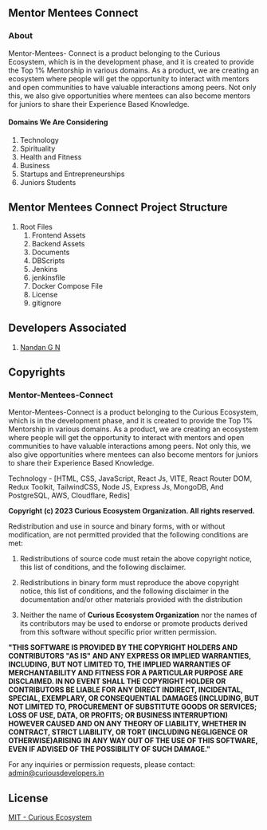 ## Mentor Mentees Connect

### About

Mentor-Mentees- Connect is a product belonging to the Curious Ecosystem, which is in the development phase, and it is created to provide the Top 1% Mentorship in various domains. As a product, we are creating an ecosystem where people will get the opportunity to interact with mentors and open communities to have valuable interactions among peers. Not only this, we also give opportunities where mentees can also become mentors for juniors to share their Experience Based Knowledge.

#### Domains We Are Considering

1. Technology
2. Spirituality
3. Health and Fitness
4. Business
5. Startups and Entrepreneurships
6. Juniors Students

## Mentor Mentees Connect Project Structure

1. Root Files
   1. Frontend Assets
   2. Backend Assets
   3. Documents
   4. DBScripts
   5. Jenkins
   6. jenkinsfile
   7. Docker Compose File
   8. License
   9. gitignore

## Developers Associated

1. [Nandan G N](https://github.com/gnnandan)

## Copyrights

### Mentor-Mentees-Connect

Mentor-Mentees-Connect is a product belonging to the Curious Ecosystem, which is in the development phase, and it is created to provide the Top 1% Mentorship in various domains. As a product, we are creating an ecosystem where people will get the opportunity to interact with mentors and open communities to have valuable interactions among peers. Not only this, we also give opportunities where mentees can also become mentors for juniors to share their Experience Based Knowledge.

Technology - [HTML, CSS, JavaScript, React Js, VITE, React Router DOM, Redux Toolkit, TailwindCSS, Node JS, Express Js, MongoDB, And PostgreSQL, AWS, Cloudflare, Redis]

**Copyright (c) 2023 Curious Ecosystem Organization. All rights reserved.**

Redistribution and use in source and binary forms, with or without modification, are not permitted provided that the following conditions are met:

1.  Redistributions of source code must retain the above copyright notice, this list of conditions, and the following disclaimer.

2.  Redistributions in binary form must reproduce the above copyright notice, this list of conditions, and the following disclaimer in the documentation and/or other materials provided with the distribution

3.  Neither the name of **Curious Ecosystem Organization** nor the names of its contributors may be used to endorse or promote products derived from this software without specific prior written permission.

**"THIS SOFTWARE IS PROVIDED BY THE COPYRIGHT HOLDERS AND CONTRIBUTORS "AS IS" AND ANY EXPRESS OR IMPLIED WARRANTIES, INCLUDING, BUT NOT LIMITED TO, THE IMPLIED WARRANTIES OF MERCHANTABILITY AND FITNESS FOR A PARTICULAR PURPOSE ARE DISCLAIMED. IN NO EVENT SHALL THE COPYRIGHT HOLDER OR CONTRIBUTORS BE LIABLE FOR ANY DIRECT INDIRECT, INCIDENTAL, SPECIAL, EXEMPLARY, OR CONSEQUENTIAL DAMAGES (INCLUDING, BUT NOT LIMITED TO, PROCUREMENT OF SUBSTITUTE GOODS OR SERVICES; LOSS OF USE, DATA, OR PROFITS; OR BUSINESS INTERRUPTION) HOWEVER CAUSED AND ON ANY THEORY OF LIABILITY, WHETHER IN CONTRACT, STRICT LIABILITY, OR TORT (INCLUDING NEGLIGENCE OR OTHERWISE)ARISING IN ANY WAY OUT OF THE USE OF THIS SOFTWARE, EVEN IF ADVISED OF THE POSSIBILITY OF SUCH DAMAGE."**

For any inquiries or permission requests, please contact:
admin@curiousdevelopers.in

## License

[MIT - Curious Ecosystem](https://choosealicense.com/licenses/mit/)
